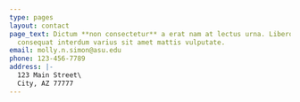 ```yaml
---
type: pages
layout: contact
page_text: Dictum **non consectetur** a erat nam at lectus urna. Libero nunc
  consequat interdum varius sit amet mattis vulputate.
email: molly.n.simon@asu.edu
phone: 123-456-7789
address: |-
  123 Main Street\
  City, AZ 77777
---
```

